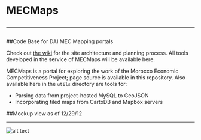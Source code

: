 # MECMaps <hr>

##Code Base for DAI MEC Mapping portals

Check out [the wiki](https://github.com/wboykinm/mecmaps/wiki) for the site architecture and planning process. All tools developed in the service of MECMaps will be available here. 

MECMaps is a portal for exploring the work of the Morocco Economic Competitiveness Project; page source is available in this repository. Also available here in the ```utils``` directory are tools for:
* Parsing data from project-hosted MySQL to GeoJSON
* Incorporating tiled maps from CartoDB and Mapbox servers

##Mockup view as of 12/29/12 <hr>
![alt text](http://farm9.staticflickr.com/8364/8319983633_a3e5ff3fea_z.jpg "Site Mockup")
